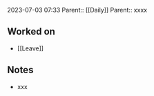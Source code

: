 2023-07-03 07:33
Parent:: [[Daily]] 
Parent:: xxxx






## Worked on

- [[Leave]]

## Notes

- xxx





